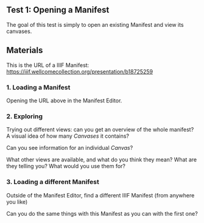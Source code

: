 ## Test 1: Opening a Manifest

The goal of this test is simply to open an existing Manifest and view its canvases.

## Materials

This is the URL of a IIIF Manifest:
https://iiif.wellcomecollection.org/presentation/b18725259


### 1. Loading a Manifest

Opening the URL above in the Manifest Editor.

### 2. Exploring

Trying out different views: can you get an overview of the whole manifest? A visual idea of how many _Canvases_ it contains?

Can you see information for an individual _Canvas_?

What other views are available, and what do you think they mean? What are they telling you? 
What would you use them for?

### 3. Loading a different Manifest

Outside of the Manifest Editor, find a different IIIF Manifest (from anywhere you like)

Can you do the same things with this Manifest as you can with the first one?

